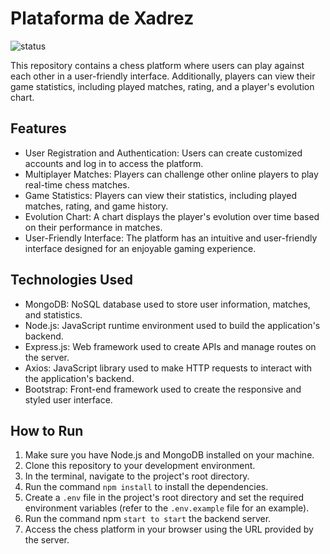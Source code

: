 # Plataforma de Xadrez

![status](https://img.shields.io/badge/Status-Em%20desenvolvimento-green)

This repository contains a chess platform where users can play against each other in a user-friendly interface. Additionally, players can view their game statistics, including played matches, rating, and a player's evolution chart.

## Features

- User Registration and Authentication: Users can create customized accounts and log in to access the platform.
- Multiplayer Matches: Players can challenge other online players to play real-time chess matches.
- Game Statistics: Players can view their statistics, including played matches, rating, and game history.
- Evolution Chart: A chart displays the player's evolution over time based on their performance in matches.
- User-Friendly Interface: The platform has an intuitive and user-friendly interface designed for an enjoyable gaming experience.

## Technologies Used

- MongoDB: NoSQL database used to store user information, matches, and statistics.
- Node.js: JavaScript runtime environment used to build the application's backend.
- Express.js: Web framework used to create APIs and manage routes on the server.
- Axios: JavaScript library used to make HTTP requests to interact with the application's backend.
- Bootstrap: Front-end framework used to create the responsive and styled user interface.

## How to Run

1. Make sure you have Node.js and MongoDB installed on your machine.
2. Clone this repository to your development environment.
3. In the terminal, navigate to the project's root directory.
4. Run the command `npm install` to install the dependencies.
5. Create a `.env` file in the project's root directory and set the required environment variables (refer to the `.env.example` file for an example).
6. Run the command npm `start to start` the backend server.
7. Access the chess platform in your browser using the URL provided by the server.
